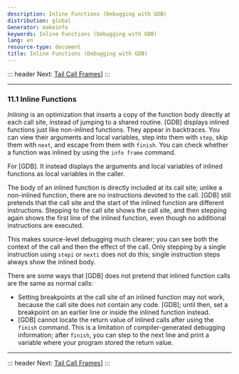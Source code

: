 ```yaml
---
description: Inline Functions (Debugging with GDB)
distribution: global
Generator: makeinfo
keywords: Inline Functions (Debugging with GDB)
lang: en
resource-type: document
title: Inline Functions (Debugging with GDB)
---
```

::: header
Next: [Tail Call Frames](Tail-Call-Frames.html#Tail-Call-Frames)]
:::

---

### 11.1 Inline Functions

*Inlining* is an optimization that inserts a copy of the function body directly at each call site, instead of jumping to a shared routine. [GDB] displays inlined functions just like non-inlined functions. They appear in backtraces. You can view their arguments and local variables, step into them with `step`, skip them with `next`, and escape from them with `finish`. You can check whether a function was inlined by using the `info frame` command.

For [GDB]. It instead displays the arguments and local variables of inlined functions as local variables in the caller.

The body of an inlined function is directly included at its call site; unlike a non-inlined function, there are no instructions devoted to the call. [GDB] still pretends that the call site and the start of the inlined function are different instructions. Stepping to the call site shows the call site, and then stepping again shows the first line of the inlined function, even though no additional instructions are executed.

This makes source-level debugging much clearer; you can see both the context of the call and then the effect of the call. Only stepping by a single instruction using `stepi` or `nexti` does not do this; single instruction steps always show the inlined body.

There are some ways that [GDB] does not pretend that inlined function calls are the same as normal calls:

- Setting breakpoints at the call site of an inlined function may not work, because the call site does not contain any code. [GDB]; until then, set a breakpoint on an earlier line or inside the inlined function instead.
- [GDB] cannot locate the return value of inlined calls after using the `finish` command. This is a limitation of compiler-generated debugging information; after `finish`, you can step to the next line and print a variable where your program stored the return value.

---

::: header
Next: [Tail Call Frames](Tail-Call-Frames.html#Tail-Call-Frames)]
:::
